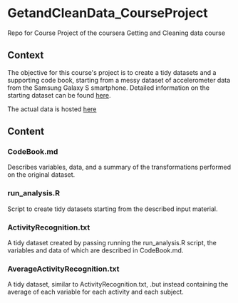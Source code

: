 # GetandCleanData_CourseProject
Repo for Course Project of the coursera Getting and Cleaning data course

## Context 
The objective for this course's project is to create a tidy datasets and a supporting code book, starting from a messy dataset of accelerometer data from the Samsung Galaxy S smartphone. 
Detailed information on the starting dataset can be found [here](http://archive.ics.uci.edu/ml/datasets/Human+Activity+Recognition+Using+Smartphones). 

The actual data is hosted [here](https://d396qusza40orc.cloudfront.net/getdata%2Fprojectfiles%2FUCI%20HAR%20Dataset.zip)


## Content

### CodeBook.md
Describes variables, data, and a summary of the transformations performed on the original dataset. 

### run_analysis.R
Script to create tidy datasets starting from the described input material.

### ActivityRecognition.txt
A tidy dataset created by passing running the run_analysis.R script, the variables and data of which are described in CodeBook.md.

### AverageActivityRecognition.txt
A tidy dataset, similar to ActivityRecognition.txt, .but instead containing the average of each variable for each activity and each subject.
